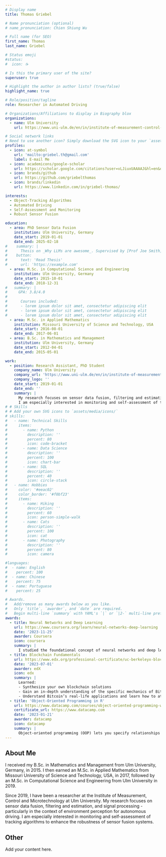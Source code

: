 ```yaml
---
# Display name
title: Thomas Griebel

# Name pronunciation (optional)
# name_pronunciation: Chien Shiung Wu

# Full name (for SEO)
first_name: Thomas
last_name: Griebel

# Status emoji
#status:
#  icon: ☕️

# Is this the primary user of the site?
superuser: true

# Highlight the author in author lists? (true/false)
highlight_name: true

# Role/position/tagline
role: Researcher in Automated Driving

# Organizations/Affiliations to display in Biography blox
organizations:
  - name: Ulm University
    url: https://www.uni-ulm.de/en/in/institute-of-measurement-control-and-microtechnology/

# Social network links
# Need to use another icon? Simply download the SVG icon to your `assets/media/icons/` folder.
profiles:
  - icon: at-symbol
    url: 'mailto:griebel.th@gmail.com'
    label: E-mail Me
  - icon: academicons/google-scholar
    url: https://scholar.google.com/citations?user=vLJiuxUAAAAJ&hl=en&oi=ao
  - icon: brands/github
    url: https://github.com/griebelthomas
  - icon: brands/linkedin
    url: https://www.linkedin.com/in/griebel-thomas/

interests:
  - Object-Tracking Algorithms
  - Automated Driving
  - Self-Assessment and Monitoring
  - Robust Sensor Fusion

education:
  - area: PhD Sensor Data Fusion
    institution: Ulm University, Germany
    date_start: 2019-01-01
    date_end: 2025-02-18
#    summary: |
#      Thesis on _Why LLMs are awesome_. Supervised by [Prof Joe Smith](https://example.com). Presented papers at 5 IEEE conferences with the contributions being published in 2 Springer journals.
#    button:
#      text: 'Read Thesis'
#      url: 'https://example.com'
  - area: M.Sc. in Computational Science and Engineering
    institution: Ulm University, Germany
    date_start: 2015-10-01
    date_end: 2018-12-31
#   summary: |
#     GPA: 3.8/4.0
#
#      Courses included:
#      - lorem ipsum dolor sit amet, consectetur adipiscing elit
#      - lorem ipsum dolor sit amet, consectetur adipiscing elit
#      - lorem ipsum dolor sit amet, consectetur adipiscing elit
  - area: M.Sc. in Applied Mathematics
    institution: Missouri University of Science and Technology, USA
    date_start: 2016-08-01
    date_end: 2017-06-01
  - area: B.Sc. in Mathematics and Management
    institution: Ulm University, Germany
    date_start: 2012-04-01
    date_end: 2015-05-01

work:
  - position: Research Assistant, PhD Student
    company_name: Ulm University
    company_url: 'https://www.uni-ulm.de/en/in/institute-of-measurement-control-and-microtechnology/'
    company_logo: ''
    date_start: 2019-01-01
    date_end: ''
    summary: |
      My research focuses on sensor data fusion, filtering and estimation, and signal processing - particularly in the context of environment perception for autonomous driving. 
      I am especially interested in monitoring and self-assessment of tracking algorithms to enhance the robustness of sensor fusion systems.
# # Skills
# # Add your own SVG icons to `assets/media/icons/`
# skills:
#   - name: Technical Skills
#     items:
#       - name: Python
#         description: ''
#         percent: 80
#         icon: code-bracket
#       - name: Data Science
#         description: ''
#         percent: 100
#         icon: chart-bar
#       - name: SQL
#         description: ''
#         percent: 40
#         icon: circle-stack
#   - name: Hobbies
#     color: '#eeac02'
#     color_border: '#f0bf23'
#     items:
#       - name: Hiking
#         description: ''
#         percent: 60
#         icon: person-simple-walk
#       - name: Cats
#         description: ''
#         percent: 100
#         icon: cat
#       - name: Photography
#         description: ''
#         percent: 80
#         icon: camera

#languages:
#  - name: English
#    percent: 100
#  - name: Chinese
#    percent: 75
#  - name: Portuguese
#    percent: 25

# Awards.
#   Add/remove as many awards below as you like.
#   Only `title`, `awarder`, and `date` are required.
#   Begin multi-line `summary` with YAML's `|` or `|2-` multi-line prefix and indent 2 spaces below.
awards:
  - title: Neural Networks and Deep Learning
    url: https://www.coursera.org/learn/neural-networks-deep-learning
    date: '2023-11-25'
    awarder: Coursera
    icon: coursera
    summary: |
      I studied the foundational concept of neural networks and deep learning. By the end, I was familiar with the significant technological trends driving the rise of deep learning; build, train, and apply fully connected deep neural networks; implement efficient (vectorized) neural networks; identify key parameters in a neural network’s architecture; and apply deep learning to your own applications.
  - title: Blockchain Fundamentals
    url: https://www.edx.org/professional-certificate/uc-berkeleyx-blockchain-fundamentals
    date: '2023-07-01'
    awarder: edX
    icon: edx
    summary: |
      Learned:
      - Synthesize your own blockchain solutions
      - Gain an in-depth understanding of the specific mechanics of Bitcoin
      - Understand Bitcoin’s real-life applications and learn how to attack and destroy Bitcoin, Ethereum, smart contracts and Dapps, and alternatives to Bitcoin’s Proof-of-Work consensus algorithm
  - title: 'Object-Oriented Programming in R'
    url: https://www.datacamp.com/courses/object-oriented-programming-with-s3-and-r6-in-r
    certificate_url: https://www.datacamp.com
    date: '2023-01-21'
    awarder: datacamp
    icon: datacamp
    summary: |
      Object-oriented programming (OOP) lets you specify relationships between functions and the objects that they can act on, helping you manage complexity in your code. This is an intermediate level course, providing an introduction to OOP, using the S3 and R6 systems. S3 is a great day-to-day R programming tool that simplifies some of the functions that you write. R6 is especially useful for industry-specific analyses, working with web APIs, and building GUIs.
---
```

## About Me

I received my B.Sc. in Mathematics and Management from Ulm University, Germany, in 2015.
I then earned an M.Sc. in Applied Mathematics from Missouri University of Science and Technology, USA, in 2017, followed by an M.Sc. in Computational Science and Engineering from Ulm University in 2019.

Since 2019, I have been a researcher at the Institute of Measurement, Control and Microtechnology at Ulm University.
My research focuses on sensor data fusion, filtering and estimation, and signal processing - particularly in the context of environment perception for autonomous driving.
I am especially interested in monitoring and self-assessment of tracking algorithms to enhance the robustness of sensor fusion systems.

## Other

Add your content here.
